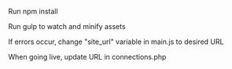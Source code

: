 Run npm install

Run gulp to watch and minify assets

If errors occur, change "site_url" variable in main.js to desired URL

When going live, update URL in connections.php 